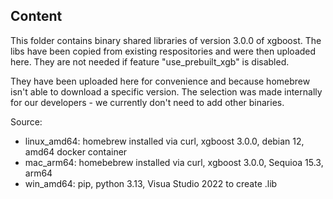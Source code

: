 ## Content
This folder contains binary shared libraries of version 3.0.0 of xgboost.
The libs have been copied from existing respositories and were then uploaded here. They are not needed if feature "use_prebuilt_xgb" is disabled.

They have been uploaded here for convenience and because homebrew isn't able to download a specific version. 
The selection was made internally for our developers - we currently don't need to add other binaries.

Source:
- linux_amd64: homebrew installed via curl, xgboost 3.0.0, debian 12, amd64 docker container
- mac_arm64: homebebrew installed via curl, xgboost 3.0.0, Sequioa 15.3, arm64
- win_amd64: pip, python 3.13, Visua Studio 2022 to create .lib

